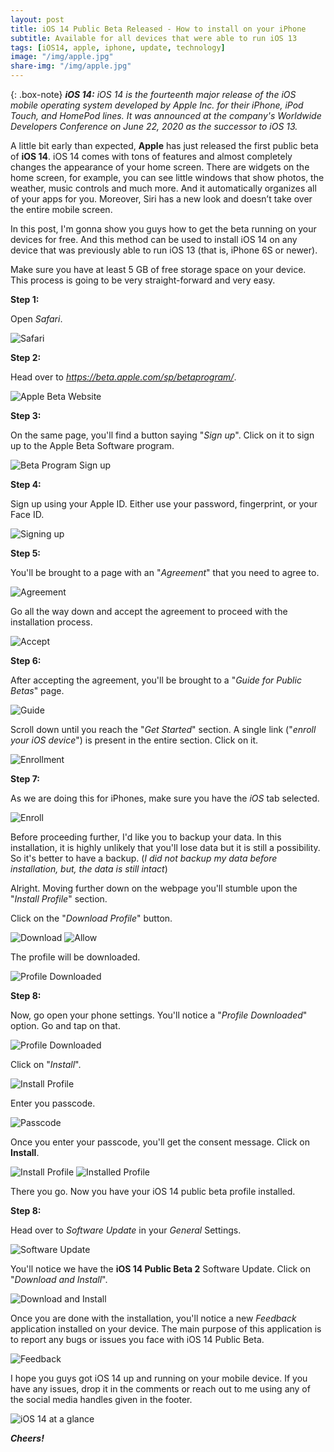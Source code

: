 ```yaml
---
layout: post
title: iOS 14 Public Beta Released - How to install on your iPhone
subtitle: Available for all devices that were able to run iOS 13 
tags: [iOS14, apple, iphone, update, technology]
image: "/img/apple.jpg"
share-img: "/img/apple.jpg"
---
```


{: .box-note}
***iOS 14:*** *iOS 14 is the fourteenth major release of the iOS mobile operating system developed by Apple Inc. for their iPhone, iPod Touch, and HomePod lines. It was announced at the company's Worldwide Developers Conference on June 22, 2020 as the successor to iOS 13.*

A little bit early than expected, **Apple** has just released the first public beta of **iOS 14**. iOS 14 comes with tons of features and almost completely changes the appearance of your home screen. There are widgets on the home screen, for example, you can see little windows that show photos, the weather, music controls and much more. And it automatically organizes all of your apps for you. Moreover, Siri has a new look and doesn’t take over the entire mobile screen.

In this post, I'm gonna show you guys how to get the beta running on your devices for free. And this method can be used to install iOS 14 on any device that was previously able to run iOS 13 (that is, iPhone 6S or newer).

Make sure you have at least 5 GB of free storage space on your device. This process is going to be very straight-forward and very easy.

**Step 1:**

Open *Safari*.  

<img src="/img/iOS14_1.PNG" alt="Safari">

**Step 2:**

Head over to *<a href="https://beta.apple.com/sp/betaprogram/">https://beta.apple.com/sp/betaprogram/</a>*.  

<img src="/img/iOS14_2.PNG" alt="Apple Beta Website">

**Step 3:**

On the same page, you'll find a button saying "*Sign up*". Click on it to sign up to the Apple Beta Software program.  

<img src="/img/iOS14_3.jpg" alt="Beta Program Sign up">

**Step 4:**

Sign up using your Apple ID. Either use your password, fingerprint, or your Face ID.  

<img src="/img/iOS14_4.PNG" alt="Signing up">

**Step 5:**

You'll be brought to a page with an "*Agreement*" that you need to agree to.  

<img src="/img/iOS14_5.PNG" alt="Agreement">

Go all the way down and accept the agreement to proceed with the installation process.

<img src="/img/iOS14_6.jpg" alt="Accept">

**Step 6:**

After accepting the agreement, you'll be brought to a "*Guide for Public Betas*" page. 

<img src="/img/iOS14_7.PNG" alt="Guide">

Scroll down until you reach the "*Get Started*" section. A single link ("*enroll your iOS device*") is present in the entire section. Click on it.

<img src="/img/iOS14_8.jpg" alt="Enrollment">

**Step 7:**

As we are doing this for iPhones, make sure you have the *iOS* tab selected.

<img src="/img/iOS14_9.jpg" alt="Enroll">

Before proceeding further, I'd like you to backup your data. In this installation, it is highly unlikely that you'll lose data but it is still a possibility. So it's better to have a backup. (*I did not backup my data before installation, but, the data is still intact*)

Alright. Moving further down on the webpage you'll stumble upon the "*Install Profile*" section.

Click on the "*Download Profile*" button.

<img src="/img/iOS14_10.jpg" alt="Download">

<img src="/img/iOS14_11.jpg" alt="Allow">

The profile will be downloaded.

<img src="/img/iOS14_12.PNG" alt="Profile Downloaded">

**Step 8:**

Now, go open your phone settings. You'll notice a "*Profile Downloaded*" option. Go and tap on that.

<img src="/img/iOS14_13.jpg" alt="Profile Downloaded">

Click on "*Install*".

<img src="/img/iOS14_14.jpg" alt="Install Profile">

Enter you passcode.

<img src="/img/iOS14_15.PNG" alt="Passcode">

Once you enter your passcode, you'll get the consent message. Click on **Install**.

<img src="/img/iOS14_16.jpg" alt="Install Profile">

<img src="/img/iOS14_17.PNG" alt="Installed Profile">

There you go. Now you have your iOS 14 public beta profile installed.

**Step 8:**

Head over to *Software Update* in your *General* Settings.

<img src="/img/iOS14_18.jpg" alt="Software Update">

You'll notice we have the **iOS 14 Public Beta 2** Software Update. Click on "*Download and Install*".

<img src="/img/iOS14_19.jpg" alt="Download and Install">

Once you are done with the installation, you'll notice a new *Feedback* application installed on your device. The main purpose of this application is to report any bugs or issues you face with iOS 14 Public Beta.

<img src="/img/iOS14_20.jpg" alt="Feedback">

I hope you guys got iOS 14 up and running on your mobile device. If you have any issues, drop it in the comments or reach out to me using any of the social media handles given in the footer.

<img src="/img/iOS14_21.JPG" alt="iOS 14 at a glance">

***Cheers!***
